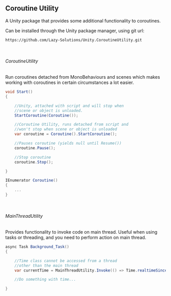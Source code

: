 ## Coroutine Utility

A Unity package that provides some additional functionality to coroutines.

Can be installed through the Unity package manager, using git url:
```
https://github.com/Lazy-Solutions/Unity.CoroutineUtility.git
```
</br>

###### CoroutineUtility
Run coroutines detached from MonoBehaviours and scenes which makes working with coroutines in certain circumstances a lot easier.

```csharp
void Start()
{

    //Unity, attached with script and will stop when
    //scene or object is unloaded.
    StartCoroutine(Coroutine());

    //Coroutine Utility, runs detached from script and
    //won't stop when scene or object is unloaded
    var coroutine = Coroutine().StartCoroutine();

    //Pauses coroutine (yields null until Resume())
    coroutine.Pause();

    //Stop coroutine
    coroutine.Stop();

}

IEnumerator Coroutine()
{
    ...
}
```
</br>

###### MainThreadUtility
Provides functionality to invoke code on main thread. Useful when using tasks or threading, and you need to perform action on main thread.

```csharp
async Task Background_Task()
{

    //Time class cannot be accessed from a thread
    //other than the main thread
    var currentTime = MainThreadUtility.Invoke(() => Time.realtimeSinceStartup);

    //Do something with time...

}
```
